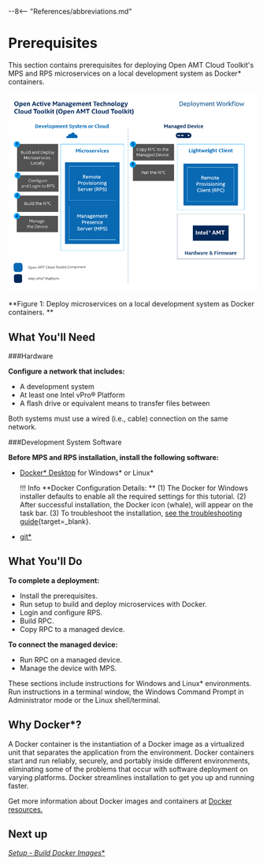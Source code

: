 --8<-- "References/abbreviations.md"
# Prerequisites

This section contains prerequisites for deploying Open AMT Cloud Toolkit's MPS and RPS microservices on a local development system as Docker* containers. 

[![Docker Local Overview](../assets/images/LocalDockerWorkflow.png)](../assets/images/LocalDockerWorkflow.png)


**Figure 1: Deploy microservices on a local development system as Docker containers. **

## What You'll Need

###Hardware

**Configure a network that includes:**

-  A development system 
-  At least one Intel vPro® Platform
-  A flash drive or equivalent means to transfer files between

Both systems must use a wired (i.e., cable) connection on the same network.

###Development System Software

**Before MPS and RPS installation, install the following software:**

- [Docker* Desktop](https://www.docker.com/products/docker-desktop) for Windows* or Linux*
  
    !!! Info
        **Docker Configuration Details: **
        (1) The Docker for Windows installer defaults to enable all the required settings for this tutorial.
        (2) After successful installation, the Docker icon (whale), will appear on the task bar. 
        (3) To troubleshoot the installation, [see the troubleshooting guide](https:/docs.docker.com/docker-for-windows/troubleshoot/){target=_blank}.

- [git*](https://git-scm.com/downloads)

## What You'll Do

**To complete a deployment:**

- Install the prerequisites.
- Run setup to build and deploy microservices with Docker.
- Login and configure RPS.
- Build RPC.
- Copy RPC to a managed device.


**To connect the managed device:**

- Run RPC on a managed device.
- Manage the device with MPS.

These sections include instructions for Windows and Linux* environments. Run instructions in a terminal window, the Windows Command Prompt in Administrator mode or the Linux shell/terminal.

## Why Docker*?

A Docker container is the instantiation of a Docker image as a virtualized unit that separates the application from the environment. Docker containers start and run reliably, securely, and portably inside different environments, eliminating some of the problems that occur with software deployment on varying platforms. Docker streamlines installation to get you up and running faster.

Get more information about Docker images and containers at [Docker resources.](https://www.docker.com/resources/what-container)   

## Next up
[**Setup - Build Docker* Images**](dockerLocal.md)


